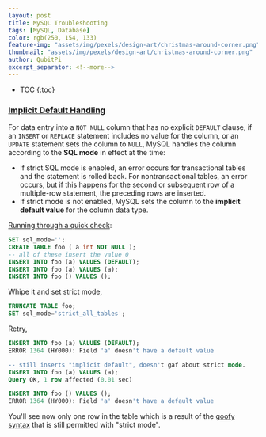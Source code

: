 ```yaml
---
layout: post
title: MySQL Troubleshooting
tags: [MySQL, Database]
color: rgb(250, 154, 133)
feature-img: "assets/img/pexels/design-art/christmas-around-corner.png"
thumbnail: "assets/img/pexels/design-art/christmas-around-corner.png"
author: QubitPi
excerpt_separator: <!--more-->
---
```



<!--more-->

* TOC
{:toc}

### [Implicit Default Handling](https://dev.mysql.com/doc/refman/8.0/en/data-type-defaults.html)

For data entry into a `NOT NULL` column that has no explicit `DEFAULT` clause, if an `INSERT` or `REPLACE` statement
includes no value for the column, or an `UPDATE` statement sets the column to `NULL`, MySQL handles the column according
to the **SQL mode** in effect at the time:

* If strict SQL mode is enabled, an error occurs for transactional tables and the statement is rolled back. For
  nontransactional tables, an error occurs, but if this happens for the second or subsequent row of a multiple-row
  statement, the preceding rows are inserted.
* If strict mode is not enabled, MySQL sets the column to the **implicit default value** for the column data type.
  
[Running through a quick check](https://dba.stackexchange.com/a/194135):

```sql
SET sql_mode='';
CREATE TABLE foo ( a int NOT NULL );
-- all of these insert the value 0
INSERT INTO foo (a) VALUES (DEFAULT);
INSERT INTO foo (a) VALUES (a);
INSERT INTO foo () VALUES ();
```

Whipe it and set strict mode,

```sql
TRUNCATE TABLE foo;
SET sql_mode='strict_all_tables';
```

Retry,

```sql
INSERT INTO foo (a) VALUES (DEFAULT);
ERROR 1364 (HY000): Field 'a' doesn't have a default value

-- still inserts "implicit default", doesn't gaf about strict mode.
INSERT INTO foo (a) VALUES (a);
Query OK, 1 row affected (0.01 sec)

INSERT INTO foo () VALUES ();
ERROR 1364 (HY000): Field 'a' doesn't have a default value
```

You'll see now only one row in the table which is a result of the
[goofy syntax](https://dba.stackexchange.com/q/194120/2639) that is still permitted with "strict mode".